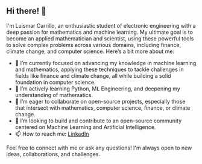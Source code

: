 ## Hi there! 👋

I'm Luismar Carrillo, an enthusiastic student of electronic engineering with a deep passion for mathematics and machine learning. My ultimate goal is to become an applied mathematician and scientist, using these powerful tools to solve complex problems across various domains, including finance, climate change, and computer science. Here’s a bit more about me:

- 🔭 I’m currently focused on advancing my knowledge in machine learning and mathematics, applying these techniques to tackle challenges in fields like finance and climate change, all while building a solid foundation in computer science.
- 🌱 I’m actively learning Python, ML Engineering, and deepening my understanding of mathematics.
- 👯 I’m eager to collaborate on open-source projects, especially those that intersect with mathematics, computer science, finance, or climate change.
- 🤔 I’m looking to build and contribute to an open-source community centered on Machine Learning and Artificial Intelligence.
- 📫 How to reach me: [LinkedIn](https://linkedin.com/in/luismarcarrillo)

Feel free to connect with me or ask any questions! I'm always open to new ideas, collaborations, and challenges.
